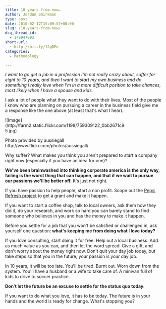 ```yaml
---
title: 10 years from now…
author: Jordan Shirkman
type: post
date: 2010-02-12T15:09:57+00:00
slug: /10-years-from-now/
dsq_thread_id:
  - 179947093
short-url:
  - http://bit.ly/f2gDFn
categories:
  - Methodology

---
```

_I want to go get a job in a profession I'm not really crazy about, suffer for eight to 10 years, and then I want to start my own business and do something I really love when I'm in a more difficult position to take chances, most likely when I have a spouse and kids._

I ask a lot of people what they want to do with their lives. Most of the people I know who are planning on pursuing a career in the business field give me a response like the one above (at least that's what I hear).

<div style="width: 387px" class="wp-caption aligncenter">
  ![Image](http://farm2.static.flickr.com/1198/759309122_0bb2671c95.jpg)
  
  <p class="wp-caption-text">
    Photo provided by aussiegall http://www.flickr.com/photos/aussiegall/
  </p>
</div>

Why suffer? What makes you think you aren't prepared to start a company right now (especially if you have an idea for one)?

**We've been brainwashed into thinking corporate america is the only way, failing is the worst thing that can happen, and that if we wait to pursue our passions we'll be better off.** It's just not right.

If you have passion to help people, start a non profit. Scope out the [Pepsi Refresh project](http://refresheverything.com) to get a grant and make it happen.

If you want to start a coffee shop, talk to local owners, ask them how they did it, do your research, and work so hard you can barely stand to find someone who believes in you and has the money to make it happen.

Before you settle for a job that you won't be satisfied or challenged in, ask yourself one question: **what's keeping me from doing what I love today?**

If you love consulting, start doing it for free. Help out a local business. Add as much value as you can, and then let the word spread. Give a gift, and don't worry about the money right now. Don't quit your day job today, but take steps so that you in the future, your passion is your day job.

In 10 years, it will be too late. You'll be tired. Burnt out. Worn down from the system. You'll have a husband or a wife to take care of. A minivan full of kids to drive to soccer practice.

**Don't let the future be an excuse to settle for the status quo today.**

If you want to do what you love, it has to be today. The future is in your hands and the world is ready for change. What's stopping you?
